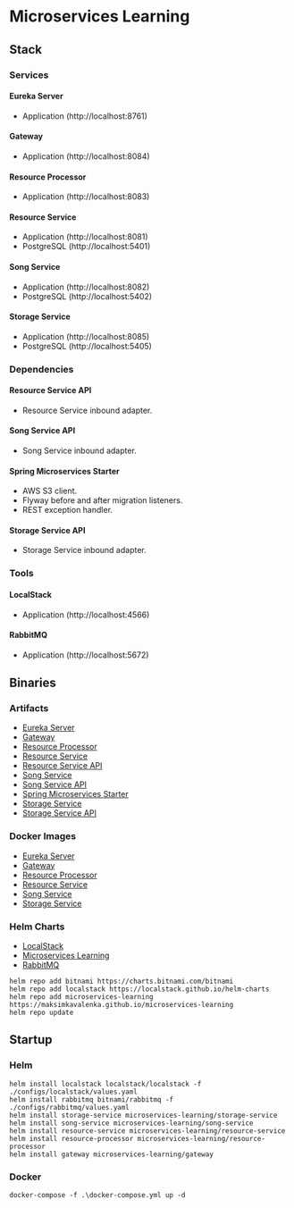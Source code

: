 # Microservices Learning

## Stack

### Services

#### Eureka Server
- Application (http://localhost:8761)

#### Gateway
- Application (http://localhost:8084)

#### Resource Processor
- Application (http://localhost:8083)

#### Resource Service
- Application (http://localhost:8081)
- PostgreSQL (http://localhost:5401)

#### Song Service
- Application (http://localhost:8082)
- PostgreSQL (http://localhost:5402)

#### Storage Service
- Application (http://localhost:8085)
- PostgreSQL (http://localhost:5405)

### Dependencies

#### Resource Service API
- Resource Service inbound adapter.

#### Song Service API
- Song Service inbound adapter.

#### Spring Microservices Starter
- AWS S3 client.
- Flyway before and after migration listeners.
- REST exception handler.

#### Storage Service API
- Storage Service inbound adapter.

### Tools

#### LocalStack
- Application (http://localhost:4566)

#### RabbitMQ
- Application (http://localhost:5672)

## Binaries

### Artifacts
- [Eureka Server](https://github.com/MaksimKavalenka/microservices-learning/packages/2064895)
- [Gateway](https://github.com/MaksimKavalenka/microservices-learning/packages/2064892)
- [Resource Processor](https://github.com/MaksimKavalenka/microservices-learning/packages/2046204)
- [Resource Service](https://github.com/MaksimKavalenka/microservices-learning/packages/2043819)
- [Resource Service API](https://github.com/MaksimKavalenka/microservices-learning/packages/2046203)
- [Song Service](https://github.com/MaksimKavalenka/microservices-learning/packages/2043571)
- [Song Service API](https://github.com/MaksimKavalenka/microservices-learning/packages/2043572)
- [Spring Microservices Starter](https://github.com/MaksimKavalenka/microservices-learning/packages/2043488)
- [Storage Service](https://github.com/MaksimKavalenka/microservices-learning/packages/2073648)
- [Storage Service API](https://github.com/MaksimKavalenka/microservices-learning/packages/2073649)

### Docker Images
- [Eureka Server](https://hub.docker.com/r/maksimkavalenka/microservices-learning.eureka-server)
- [Gateway](https://hub.docker.com/r/maksimkavalenka/microservices-learning.gateway)
- [Resource Processor](https://hub.docker.com/r/maksimkavalenka/microservices-learning.resource-processor)
- [Resource Service](https://hub.docker.com/r/maksimkavalenka/microservices-learning.resource-service)
- [Song Service](https://hub.docker.com/r/maksimkavalenka/microservices-learning.song-service)
- [Storage Service](https://hub.docker.com/r/maksimkavalenka/microservices-learning.storage-service)

### Helm Charts

- [LocalStack](https://localstack.github.io/helm-charts)
- [Microservices Learning](https://maksimkavalenka.github.io/microservices-learning)
- [RabbitMQ](https://github.com/bitnami/charts/tree/main/bitnami/rabbitmq)
```
helm repo add bitnami https://charts.bitnami.com/bitnami
helm repo add localstack https://localstack.github.io/helm-charts
helm repo add microservices-learning https://maksimkavalenka.github.io/microservices-learning
helm repo update
```

## Startup

### Helm

```
helm install localstack localstack/localstack -f ./configs/localstack/values.yaml
helm install rabbitmq bitnami/rabbitmq -f ./configs/rabbitmq/values.yaml
helm install storage-service microservices-learning/storage-service
helm install song-service microservices-learning/song-service
helm install resource-service microservices-learning/resource-service
helm install resource-processor microservices-learning/resource-processor
helm install gateway microservices-learning/gateway
```

### Docker
```
docker-compose -f .\docker-compose.yml up -d
```
